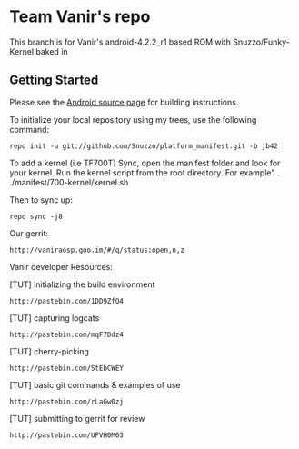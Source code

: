 Team Vanir's repo
===========

This branch is for Vanir's android-4.2.2_r1 based ROM with Snuzzo/Funky-Kernel baked in


Getting Started
---------------

Please see the [Android source page](http://source.android.com/source/index.html) for building instructions.

To initialize your local repository using my trees, use the following command:

    repo init -u git://github.com/Snuzzo/platform_manifest.git -b jb42
    
To add a kernel (i.e TF700T)
	Sync, open the manifest folder and look for your kernel.
	Run the kernel script from the root directory.  For example"
	. ./manifest/700-kernel/kernel.sh

Then to sync up:

    repo sync -j8
    
Our gerrit:

	http://vaniraosp.goo.im/#/q/status:open,n,z

Vanir developer Resources:

[TUT] initializing the build environment

	http://pastebin.com/1DD9ZfQ4

[TUT] capturing logcats
	
	http://pastebin.com/mqF7Ddz4

[TUT] cherry-picking

	http://pastebin.com/StEbCWEY
	
[TUT] basic git commands & examples of use

	http://pastebin.com/rLaGw0zj
	
[TUT] submitting to gerrit for review

	http://pastebin.com/UFVH0M63

